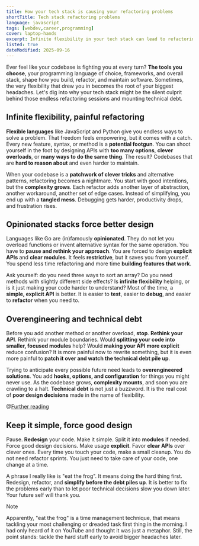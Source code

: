 ```yaml
---
title: How your tech stack is causing your refactoring problems
shortTitle: Tech stack refactoring problems
language: javascript
tags: [webdev,career,programming]
cover: laptop-hands
excerpt: Infinite flexibility in your tech stack can lead to refactoring headaches and technical debt. Here's how to avoid the trap.
listed: true
dateModified: 2025-09-16
---
```


Ever feel like your codebase is fighting you at every turn? **The tools you choose**, your programming language of choice, frameworks, and overall stack, shape how you build, refactor, and maintain software. Sometimes, the very flexibility that drew you in becomes the root of your biggest headaches. Let's dig into why your tech stack might be the silent culprit behind those endless refactoring sessions and mounting technical debt.

## Infinite flexibility, painful refactoring

**Flexible languages** like JavaScript and Python give you endless ways to solve a problem. That freedom feels empowering, but it comes with a catch. Every new feature, syntax, or method is a **potential footgun**. You can shoot yourself in the foot by designing APIs with **too many options**, **clever overloads**, or **many ways to do the same thing**. The result? Codebases that are **hard to reason about** and even harder to maintain.

When your codebase is a **patchwork of clever tricks** and alternative patterns, refactoring becomes a nightmare. You start with good intentions, but the **complexity grows**. Each refactor adds another layer of abstraction, another workaround, another set of edge cases. Instead of simplifying, you end up with a **tangled mess**. Debugging gets harder, productivity drops, and frustration rises.

## Opinionated stacks force better design

Languages like Go are (in)famously **opinionated**. They do not let you overload functions or invent alternative syntax for the same operation. You have to **pause and rethink your approach**. You are forced to design **explicit APIs** and **clear modules**. It feels **restrictive**, but it saves you from yourself. You spend less time refactoring and more time **building features that work**.

Ask yourself: do you need three ways to sort an array? Do you need methods with slightly different side effects? Is **infinite flexibility** helping, or is it just making your code harder to understand? Most of the time, a **simple, explicit API** is better. It is easier to **test**, easier to **debug**, and easier to **refactor** when you need to.

## Overengineering and technical debt

Before you add another method or another overload, **stop**. **Rethink your API**. Rethink your module boundaries. Would **splitting your code into smaller, focused modules** help? Would **making your API more explicit** reduce confusion? It is more painful now to rewrite something, but it is even more painful to **patch it over and watch the technical debt pile up**.

Trying to anticipate every possible future need leads to **overengineered solutions**. You add **hooks, options, and configuration** for things you might never use. As the codebase grows, **complexity mounts**, and soon you are crawling to a halt. **Technical debt** is not just a buzzword. It is the real cost of **poor design decisions** made in the name of flexibility.

@[Further reading](/articles/s/technical-debt)

## Keep it simple, force good design

Pause. **Redesign** your code. Make it simple. Split it into **modules** if needed. Force good design decisions. Make usage **explicit**. Favor **clear APIs** over clever ones. Every time you touch your code, make a small cleanup. You do not need refactor sprints. You just need to take care of your code, one change at a time.

A phrase I really like is "eat the frog". It means doing the hard thing first. Redesign, refactor, and **simplify before the debt piles up**. It is better to fix the problems early than to let poor technical decisions slow you down later. Your future self will thank you.

> [!NOTE]
>
> Apparently, "eat the frog" is a time management technique, that means tackling your most challenging or dreaded task first thing in the morning. I had only heard of it on YouTube and thought it was just a metaphor. Still, the point stands: tackle the hard stuff early to avoid bigger headaches later.
